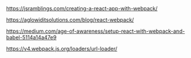 https://jsramblings.com/creating-a-react-app-with-webpack/

https://aglowiditsolutions.com/blog/react-webpack/

https://medium.com/age-of-awareness/setup-react-with-webpack-and-babel-5114a14a47e9

https://v4.webpack.js.org/loaders/url-loader/
